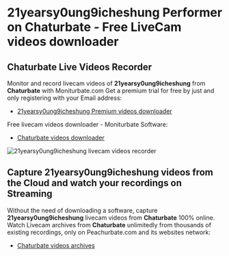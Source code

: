 # 21yearsy0ung9icheshung Performer on Chaturbate - Free LiveCam videos downloader

## Chaturbate Live Videos Recorder

Monitor and record livecam videos of **21yearsy0ung9icheshung** from **Chaturbate** with Moniturbate.com
Get a premium trial for free by just and only registering with your Email address:
* [21yearsy0ung9icheshung Premium videos downloader](https://moniturbate.com/request-demo-licence-key.html)

Free livecam videos downloader - Moniturbate Software:
* [Chaturbate videos downloader](https://moniturbate.com/moniturbate-download-software.html)

![21yearsy0ung9icheshung livecam videos recorder](https://peachurnet.com/templates/moniturbate-software.png)


## Capture 21yearsy0ung9icheshung videos from the Cloud and watch your recordings on Streaming

Without the need of downloading a software, capture **21yearsy0ung9icheshung** livecam videos from **Chaturbate** 100% online.
Watch Livecam archives from **Chaturbate** unlimitedly from thousands of existing recordings, only on Peachurbate.com and its websites network:
* [Chaturbate videos archives](https://peachurnet.com/)